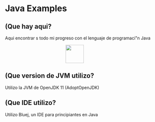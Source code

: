 # Java Examples
## (Que hay aqui?
 Aqui encontrar s todo mi progreso con el lenguaje de programaci"n Java
<div style="padding: 0 200px">
    <img src="https://informaticademadrid.com/wp-content/uploads/2016/08/cursos-de-informatica-para-mayores-madrid-logo-java-jpg.jpg" width="60" style="display: inline-block; vertical-aling: middle">
</div>

## (Que version de JVM utilizo?
Utilizo la JVM de OpenJDK 11 (AdoptOpenJDK)

## (Que IDE utilizo?
Utilizo Bluej, un IDE para principiantes en Java
